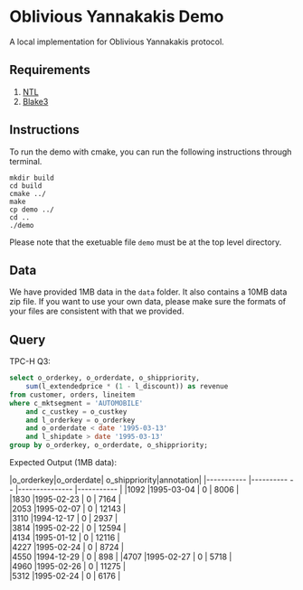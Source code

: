 # Oblivious Yannakakis Demo
A local implementation for Oblivious Yannakakis protocol.

## Requirements

1. [NTL](https://www.shoup.net/ntl/)
2. [Blake3](https://github.com/BLAKE3-team/BLAKE3)

## Instructions
To run the demo with cmake, you can run the following instructions through terminal.

```
mkdir build
cd build
cmake ../
make
cp demo ../
cd ..
./demo
```

Please note that the exetuable file `demo` must be at the top level directory.

## Data
We have provided 1MB data in the `data` folder. It also contains a 10MB data zip file. If you want to use your own data, please make sure the formats of your files are consistent with that we provided.

## Query

TPC-H Q3:
``` sql
select o_orderkey, o_orderdate, o_shippriority,
    sum(l_extendedprice * (1 - l_discount)) as revenue
from customer, orders, lineitem
where c_mktsegment = 'AUTOMOBILE'
    and c_custkey = o_custkey
    and l_orderkey = o_orderkey
    and o_orderdate < date '1995-03-13'
    and l_shipdate > date '1995-03-13'
group by o_orderkey, o_orderdate, o_shippriority;
```

Expected Output (1MB data):

|o_orderkey|o_orderdate| o_shippriority|annotation|
|-----------  |---------- -- |--------------- |-----------  |
|1092          |1995-03-04 |    0                 |  8006        |  
|1830          |1995-02-23 |    0                 |  7164        |  
|2053          |1995-02-07 |    0                 |  12143      |    
|3110          |1994-12-17 |    0                 |  2937        |  
|3814          |1995-02-22 |    0                 |  12594      |    
|4134          |1995-01-12 |    0                 |  12116      |    
|4227          |1995-02-24 |    0                 |  8724        |  
|4550          |1994-12-29 |    0                 |  898          |
|4707          |1995-02-27 |    0                 |  5718        |  
|4960          |1995-02-26 |    0                 |  11275      |    
|5312          |1995-02-24 |    0                 |  6176        |  
